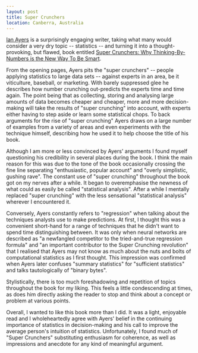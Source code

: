 ```yaml
---
layout: post
title: Super Crunchers
location: Canberra, Australia
---
```


[Ian Ayers][] is a surprisingly engaging writer, taking what many would consider a very dry topic -- statistics -- and turning it into a thought-provoking, but flawed, book entitled [Super Crunchers: Why Thinking-By-Numbers is the New Way To Be Smart][sc].

[Ian Ayers]: http://islandia.law.yale.edu/ayers/indexhome.htm
[sc]: http://www.randomhouse.com/bantamdell/supercrunchers/

From the opening pages, Ayers pits the "super crunchers" -- people applying statistics to large data sets -- against experts in an area, be it viticulture, baseball, or marketing. With barely suppressed glee he describes how number crunching out-predicts the experts time and time again. The point being that as collecting, storing and analysing large amounts of data becomes cheaper and cheaper, more and more decision-making will take the results of "super crunching" into account, with experts either having to step aside or learn some statistical chops. To back arguments for the rise of "super crunching" Ayers draws on a large number of examples from a variety of areas and even experiments with the technique himself, describing how he used it to help choose the title of his book. 

Although I am more or less convinced by Ayers' arguments I found myself questioning his credibility in several places during the book. I think the main reason for this was due to the tone of the book occasionally crossing the fine line separating "enthusiastic, popular account" and "overly simplistic, gushing rave". The constant use of "super crunching" throughout the book got on my nerves after a while. It began to overemphasise the newness of what could as easily be called "statistical analysis". After a while I mentally replaced "super crunching" with the less sensational "statistical analysis" wherever I encountered it.

Conversely, Ayers constantly refers to "regression" when talking about the techniques analysts use to make predictions. At first, I thought this was a convenient short-hand for a range of techniques that he didn't want to spend time distinguishing between. It was only when neural networks are described as "a newfangled competitor to the tried-and-true regression formula" and "an important contributor to the Super Crunching revolution" that I realised that Ayers may not know as much about the nuts and bolts of computational statistics as I first thought. This impression was confirmed when Ayers later confuses "summary statistics" for "sufficient statistics" and talks tautologically of "binary bytes".

Stylistically, there is too much foreshadowing and repetition of topics throughout the book for my liking. This feels a little condescending at times, as does him directly asking the reader to stop and think about a concept or problem at various points. 

Overall, I wanted to like this book more than I did. It was a light, enjoyable read and I wholeheartedly agree with Ayers' belief in the continuing importance of statistics in decision-making and his call to improve the average person's intuition of statistics. Unfortunately, I found much of "Super Crunchers" substituting enthusiasm for coherence, as well as impressions and anecdote for any kind of meaningful argument. 

